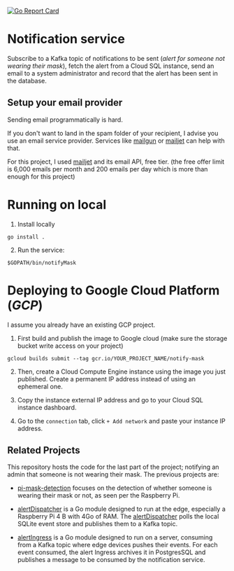 [![Go Report Card](https://goreportcard.com/badge/github.com/fpaupier/notifyMask)](https://goreportcard.com/report/github.com/fpaupier/notifyMask)

# Notification service

Subscribe to a Kafka topic of notifications to be sent (_alert for someone not wearing their mask_), fetch the alert from a Cloud SQL instance,
send an email to a system administrator and record that the alert has been sent in the database.

## Setup your email provider

Sending email programmatically is hard.
 
If you don't want to land in the spam folder of your recipient, I advise you use an email service provider.
Services like [mailgun](https://www.mailgun.com/) or [mailjet](https://www.mailjet.com/) can help with that.

For this project, I used [mailjet](https://www.mailjet.com/) and its email API, free tier. (the free offer limit is 6,000 emails per month and 200 emails per day which is more than enough for this project)

# Running on local 

1. Install locally
````shell script
go install .
````

2. Run the service:
```shell script
$GOPATH/bin/notifyMask
```

# Deploying to Google Cloud Platform (_GCP_)

I assume you already have an existing GCP project.

1. First build and publish the image to Google cloud (make sure the storage bucket write access on your project) 
````shell script
gcloud builds submit --tag gcr.io/YOUR_PROJECT_NAME/notify-mask
````

2. Then, create a Cloud Compute Engine instance using the image you just published. Create a permanent IP address instead of using an ephemeral one.

3. Copy the instance external IP address and go to your Cloud SQL instance dashboard. 

4. Go to the `connection` tab, click `+ Add network` and paste your instance IP address. 

## Related Projects

This repository hosts the code for the last part of the project; notifying an admin that someone is not wearing their mask.
The previous projects are:

- [pi-mask-detection](https://github.com/fpaupier/pi-mask-detection) focuses on the detection of whether someone is wearing their mask or not, as seen per the Raspberry Pi.

- [alertDispatcher](https://github.com/fpaupier/alertDispatcher) is a Go module designed to run at the edge, especially a Raspberry Pi 4 B with 4Go of RAM.
The [alertDispatcher](https://github.com/fpaupier/alertDispatcher) polls the local SQLite event store and publishes them to a Kafka topic. 
 
- [alertIngress](https://github.com/fpaupier/alertIngress) is a Go module designed to run on a server, consuming from 
a Kafka topic where edge devices pushes their events. For each event consumed, the alert Ingress archives it in PostgresSQL and publishes a message
to be consumed by the notification service.
 